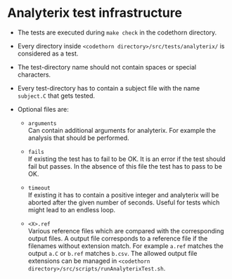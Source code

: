 Analyterix test infrastructure
==============================

 * The tests are executed during `make check` in the codethorn directory.   
 * Every directory inside `<codethorn directory>/src/tests/analyterix/` is considered as a test.
 * The test-directory name should not contain spaces or special characters.
 * Every test-directory has to contain a subject file with the name `subject.C` that gets tested.
 * Optional files are:

   * `arguments`  
     Can contain additional arguments for analyterix. For example the analysis that should be performed.
    
   * `fails`  
     If existing the test has to fail to be OK. It is an error if the test should fail but passes. In the absence of this file the test has to pass to be OK.
    
   * `timeout`  
     If existing it has to contain a positive integer and analyterix will be aborted after the given number of seconds. Useful for tests which might lead to an endless loop.
    
   * `<X>.ref`  
     Various reference files which are compared with the corresponding output files. A output file corresponds to a reference file if the filenames without extension match. For example `a.ref` matches the output `a.C` or `b.ref` matches `b.csv`. The allowed output file extensions can be managed in `<codethorn directory>/src/scripts/runAnalyterixTest.sh`.
